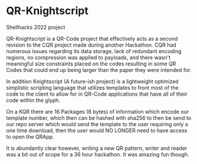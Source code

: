 # QR-Knightscript
Shellhacks 2022 project

QR-Knightscript is a QR-Code project that effectively acts as a second revision to the CQR project made during another Hackathon. CQR had numerous issues regarding its data storage, lack of redundant encoding regions, no compression was applied to payloads, and there wasn't meaningful size constraints placed on the codes resulting in some QR Codes that could end up being larger than the paper they were intended for.

In addition Knightscript (A future-ish project) is a lightweight optimized simplistic scripting language that utilizes templates to front most of the code to the client to allow for in QR-Code applications that have all of their code within the glyph.

On a KQR there are 16 Packages (8 bytes) of information which encode our template number, which then can be hashed with sha256 to then be send to our repo server which would send the template to the user requiring only a one time download, then the user would NO LONGER need to have access to open the QRApp.

It is abundantly clear however, writing a new QR pattern, writer and reader was a bit out of scope for a 36 hour hackathon. It was amazing fun though.
